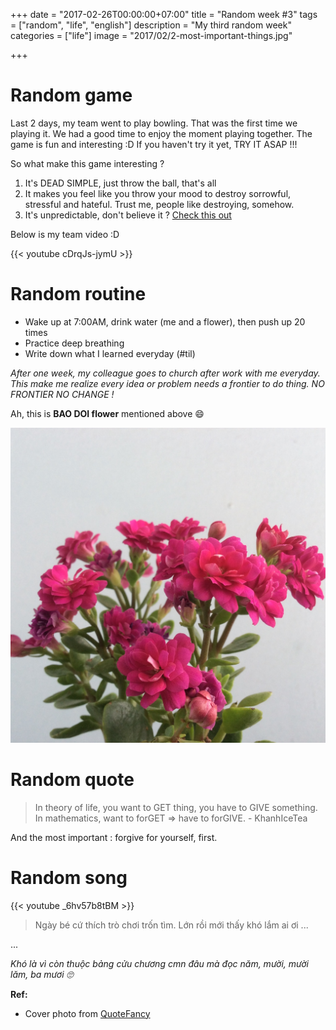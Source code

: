 +++
date = "2017-02-26T00:00:00+07:00"
title = "Random week #3"
tags = ["random", "life", "english"]
description = "My third random week"
categories = ["life"]
image = "2017/02/2-most-important-things.jpg"


+++

# Random game

Last 2 days, my team went to play bowling. That was the first time we playing it. We had a good time to enjoy the moment playing together. The game is fun and interesting :D If you haven't try it yet, TRY IT ASAP !!!

So what make this game interesting ?

1. It's DEAD SIMPLE, just throw the ball, that's all
2. It makes you feel like you throw your mood to destroy sorrowful, stressful and hateful. Trust me, people like destroying, somehow.
3. It's unpredictable, don't believe it ? [Check this out](https://www.youtube.com/watch?v=KNUR8wT1UM8)

Below is my team video :D

{{< youtube cDrqJs-jymU >}}

# Random routine

- Wake up at 7:00AM, drink water (me and a flower), then push up 20 times
- Practice deep breathing
- Write down what I learned everyday (#til)

*After one week, my colleague goes to church after work with me everyday. This make me realize every idea or problem needs a frontier to do thing. NO FRONTIER NO CHANGE !*

Ah, this is **BAO DOI flower** mentioned above 😄

![Hoa Bao Doi](/images/2017/02/hoa-bao-doi.jpg)

# Random quote

> In theory of life, you want to GET thing, you have to GIVE something. In mathematics, want to forGET => have to forGIVE. - KhanhIceTea

And the most important : forgive for yourself, first.

# Random song

{{< youtube _6hv57b8tBM >}}

> Ngày bé cứ thích trò chơi trốn tìm. Lớn rồi mới thấy khó lắm ai ơi ...

...

*Khó là vì còn thuộc bảng cửu chương cmn đâu mà đọc năm, mười, mười lăm, ba mươi 🙄*

**Ref:**

- Cover photo from [QuoteFancy](https://quotefancy.com/quote/10325/Mark-Twain-The-two-most-important-days-in-your-life-are-the-day-you-are-born-and-the-day)
